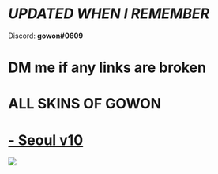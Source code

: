# *UPDATED WHEN I REMEMBER*  

Discord: **gowon#0609**

# **DM me if any links are broken**

# ALL SKINS OF GOWON

# [- Seoul v10]([https://twitter.com/SeoulessOsu/status/1474508609102954499](https://drive.google.com/file/d/1MyP_M81O31eInOfeIqJaQjfFRne3-BhL/view?usp=sharing))
![]([https://i.imgur.com/OS4JrLz.jpg](https://imgur.com/KITjcfN))
